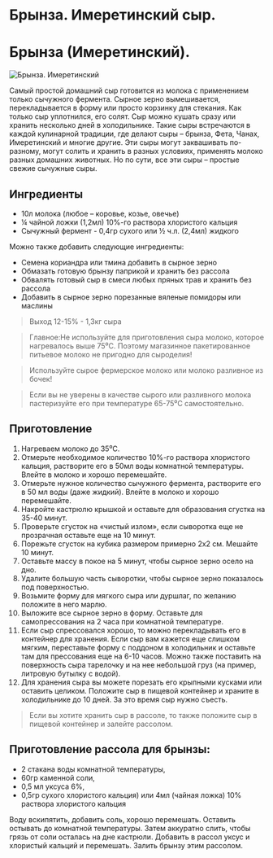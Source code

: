 # Брынза. Имеретинский сыр.
# Брынза (Имеретинский).
![Брынза. Имеретинский](/images/Kulinar/Chesse/brynza_imretinskiy.png 'Брынза (Имеретинский)')

Самый простой домашний сыр готовится из молока с применением только сычужного фермента. Сырное зерно вымешивается, перекладывается в форму или просто корзинку для стекания. Как только сыр уплотнился, его солят. Сыр можно кушать сразу или хранить несколько дней в холодильнике. Такие сыры встречаются в каждой кулинарной традиции, где делают сыры – брынза, Фета, Чанах, Имеретинский и многие другие. Эти сыры могут заквашивать по-разному, могут солить и хранить в разных условиях, применять молоко разных домашних животных. Но по сути, все эти сыры – простые свежие сычужные сыры.

## Ингредиенты

- 10л молока (любое – коровье, козье, овечье)
- ¼ чайной ложки (1,2мл) 10%-го раствора хлористого кальция
- Сычужный фермент - 0,4гр сухого или ½ ч.л. (2,4мл) жидкого

Можно также добавить следующие ингредиенты:

- Семена кориандра или тмина добавить в сырное зерно
- Обмазать готовую брынзу паприкой и хранить без рассола
- Обвалять готовый сыр в смеси любых пряных трав и хранить без рассола
- Добавить в сырное зерно порезанные вяленые помидоры или маслины

> Выход 12-15% - 1,3кг сыра

> Главное:Не используйте для приготовления сыра молоко, которое нагревалось выше 75⁰С. Поэтому магазинное пакетированное питьевое молоко не пригодно для сыроделия!

> Используйте сырое фермерское молоко или молоко разливное из бочек!

> Если вы не уверены в качестве сырого или разливного молока пастеризуйте его при температуре 65-75⁰С самостоятельно.

## Приготовление

1. Нагреваем молоко до 35⁰С.
2. Отмерьте необходимое количество 10%-го раствора хлористого кальция, растворите его в 50мл воды комнатной температуры. Влейте в молоко и хорошо перемешайте.
3. Отмерьте нужное количество сычужного фермента, растворите его в 50 мл воды (даже жидкий). Влейте в молоко и хорошо перемешайте.
4. Накройте кастрюлю крышкой и оставьте для образования сгустка на 35-40 минут.
5. Проверьте сгусток на «чистый излом», если сыворотка еще не прозрачная оставьте еще на 10 минут.
6. Порежьте сгусток на кубика размером примерно 2х2 см. Мешайте 10 минут.
7. Оставьте массу в покое на 5 минут, чтобы сырное зерно осело на дно.
8. Удалите большую часть сыворотки, чтобы сырное зерно показалось под поверхностью.
9. Возьмите форму для мягкого сыра или дуршлаг, по желанию положите в него марлю.
10. Выложите все сырное зерно в форму. Оставьте для самопрессования на 2 часа при комнатной температуре.
11. Если сыр спрессовался хорошо, то можно перекладывать его в контейнер для хранения. Если сыр вам кажется еще слишком мягким, переставьте форму с поддоном в холодильник и оставьте там для прессования еще на 6-10 часов. Можно также поставить на поверхность сыра тарелочку и на нее небольшой груз (на пример, литровую бутылку с водой).
12. Для хранения сыра вы можете порезать его крыпными кусками или оставить целиком. Положите сыр в пищевой контейнер и храните в холодильнике до 10 дней. За это время сыр нужно съесть.

> Если вы хотите хранить сыр в рассоле, то также положите сыр в пищевой контейнер и залейте рассолом.

## Приготовление рассола для брынзы:

- 2 стакана воды комнатной температуры,
- 60гр каменной соли,
- 0,5 мл уксуса 6%,
- 0,5гр сухого хлористого кальция) или 4мл (чайная ложка) 10% раствора хлористого кальция

Воду вскипятить, добавить соль, хорошо перемешать. Оставить остывать до комнатной температуры. Затем аккуратно слить, чтобы грязь от соли осталась на дне кастрюли. Добавить в рассол уксус и хлористый кальций и перемешать. Залить брынзу этим рассолом.

